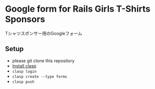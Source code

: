 # Google form for Rails Girls T-Shirts Sponsors
Tシャツスポンサー用のGoogleフォーム

## Setup
* please git clone this repository
* [Install clasp](https://github.com/google/clasp#install)
* `clasp login`
* `clasp create --type forms`
* `clasp push`
